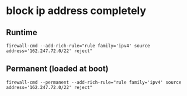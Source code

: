 # block ip address completely

## Runtime
`firewall-cmd --add-rich-rule="rule family='ipv4' source address='162.247.72.0/22' reject"`

## Permanent (loaded at boot)
`firewall-cmd --permanent --add-rich-rule="rule family='ipv4' source address='162.247.72.0/22' reject"`

